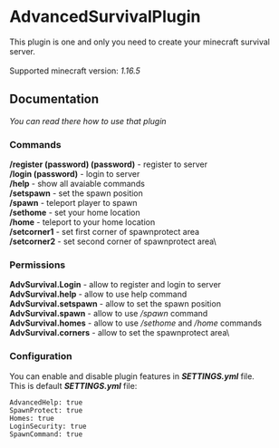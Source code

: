# AdvancedSurvivalPlugin
This plugin is one and only you need to create your minecraft survival server.\
\
Supported minecraft version: *1.16.5*
## Documentation
*You can read there how to use that plugin*
### Commands
**/register (password) (password)** - register to server\
**/login (password)** - login to server\
**/help** - show all avaiable commands\
**/setspawn** - set the spawn position\
**/spawn** - teleport player to spawn\
**/sethome** - set your home location\
**/home** - teleport to your home location\
**/setcorner1** - set first corner of spawnprotect area\
**/setcorner2** - set second corner of spawnprotect area\
### Permissions
**AdvSurvival.Login** - allow to register and login to server\
**AdvSurvival.help** - allow to use help command\
**AdvSurvival.setspawn** - allow to set the spawn position\
**AdvSurvival.spawn** - allow to use */spawn* command\
**AdvSurvival.homes** - allow to use */sethome* and */home* commands\
**AdvSurvival.corners** - allow to set the spawnprotect area\
### Configuration
You can  enable and disable plugin features in ***SETTINGS.yml*** file.\
This is default ***SETTINGS.yml*** file:
```
AdvancedHelp: true
SpawnProtect: true
Homes: true
LoginSecurity: true
SpawnCommand: true
```
